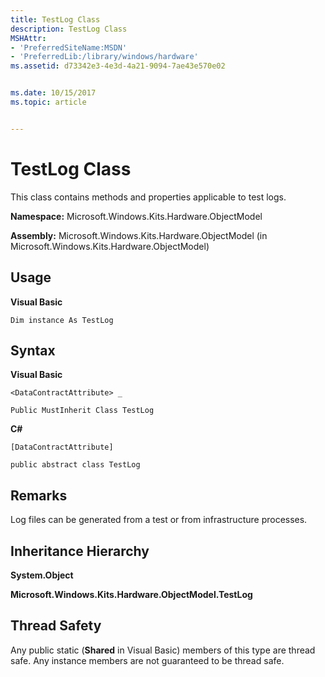 ```yaml
---
title: TestLog Class
description: TestLog Class
MSHAttr:
- 'PreferredSiteName:MSDN'
- 'PreferredLib:/library/windows/hardware'
ms.assetid: d73342e3-4e3d-4a21-9094-7ae43e570e02


ms.date: 10/15/2017
ms.topic: article


---
```


# TestLog Class


This class contains methods and properties applicable to test logs.

**Namespace:** Microsoft.Windows.Kits.Hardware.ObjectModel

**Assembly:** Microsoft.Windows.Kits.Hardware.ObjectModel (in Microsoft.Windows.Kits.Hardware.ObjectModel)

## <span id="Usage"></span><span id="usage"></span><span id="USAGE"></span>Usage


**Visual Basic**

`Dim instance As TestLog`

## <span id="Syntax"></span><span id="syntax"></span><span id="SYNTAX"></span>Syntax


**Visual Basic**

`<DataContractAttribute> _`

`Public MustInherit Class TestLog`

**C#**

`[DataContractAttribute]`

`public abstract class TestLog`

## <span id="Remarks"></span><span id="remarks"></span><span id="REMARKS"></span>Remarks


Log files can be generated from a test or from infrastructure processes.

## <span id="Inheritance_Hierarchy"></span><span id="inheritance_hierarchy"></span><span id="INHERITANCE_HIERARCHY"></span>Inheritance Hierarchy


**System.Object**

   **Microsoft.Windows.Kits.Hardware.ObjectModel.TestLog**

## <span id="Thread_Safety"></span><span id="thread_safety"></span><span id="THREAD_SAFETY"></span>Thread Safety


Any public static (**Shared** in Visual Basic) members of this type are thread safe. Any instance members are not guaranteed to be thread safe.

 

 






